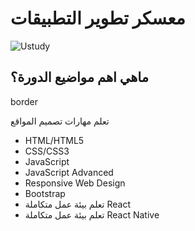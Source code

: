 # معسكر تطوير التطبيقات

![Ustudy](https://raw.githubusercontent.com/x39OME/Ustudy-Camp/main/ustudy24.jpg)

 ## ماهي اهم مواضيع الدورة؟
border

تعلم مهارات تصميم المواقع
- HTML/HTML5
- CSS/CSS3
- JavaScript
- JavaScript Advanced
- Responsive Web Design
- Bootstrap
- تعلم بيئة عمل متكاملة React
- تعلم بيئة عمل متكاملة React Native
